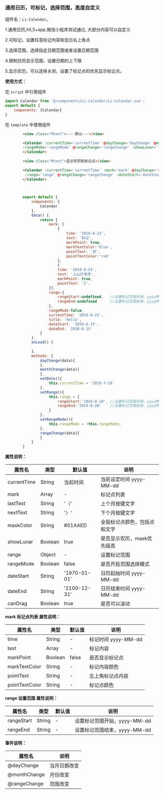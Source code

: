 ### 通用日历，可标记，选择范围，高度自定义

组件名：``Li-Calendar``。

1.通用日历,h5,5+app,微信小程序测试通过, 大部分内容可以自定义

2.可标记，设置任意标记内容和显示右上角点

3.选择范围，选择指定日期范围或者设置日期范围

4.限制日历显示范围，设置日期的上下限

5.显示农历，可以选择关闭，设置了标记点的优先显示标记点。



**使用方式：**

在 ``script`` 中引用组件 

```javascript
import Calendar from '@/components/Li-Calendar/Li-Calendar.vue';
export default {
    components: {Calendar}
}
```

在 ``template`` 中使用组件

```html
		<view class="Mtext">----默认---</view>
		
		<Calendar :currentTime='currentTime' @dayChange='dayChange' @monthChange='monthChange'
		:rangeMode='rangeMode' @rangeChange='rangeChange' :showLunar='false'>
		</Calendar> 
		
		<view class="Mtext">显示农历和标记点</view>
		
		<Calendar :currentTime='currentTime' :mark='mark' @dayChange='dayChange' @monthChange='monthChange' :rangeMode='rangeMode'
		 :range='range' @rangeChange='rangeChange' :dateStart='dateStart' :dateEnd='dateEnd' :canDrag='true'>
		</Calendar>
		
		
```

```javascript
		export default {
			components: {
				Calendar
			},
			data() {
				return {
					mark: [
						{
							time: '2019-8-23',
							text: '标记',
							markPoint: true,
							markTextColor:'blue',
							pointText: '奖',
							pointTextColor:'red'
						},
						{
						time: '2019-8-24',
						text: '上山打老虎',
						markPoint: true,
						pointText: '2',
					}],
					range:{
						rangeStart:undefined,	//设置标记范围开始，yyyyMM-dd
						rangeEnd:undefined   	//设置标记范围结束，yyyyMM-dd
					},
					rangeMode:false,
					currentTime: '2019-8-23',
					title: 'Hello',
					dateStart: '2019-6-15',
					dateEnd: '2020-6-15'
				}
			},
			onLoad() {
		
			},
			methods: {
				dayChange(data){
				},
				monthChange(data){
				},
				setDate(){
					this.currentTime = '2019-7-10'
				},
				setRange(){
					this.range = {
						rangeStart:'2019-8-10',	//设置标记范围开始，yyyyMM-dd
						rangeEnd:'2019-8-20'   	//设置标记范围结束，yyyyMM-dd
					}
				},
				setRangeMode(){
					this.rangeMode = !this.rangeMode;
				},
				rangeChange(data){
				}
			}
		}
```

**属性说明：**

|属性名		|类型|默认值	|说明|
|---|----|---|---|
|currentTime	|String	|当前时间|当前设定时间 yyyy-MM-dd|
|mark	|Array	|-|标记点列表	|
|lastText	|String	|'〈'|上个月按键文字|
|nextText	|String	|'〉'|下个月按键文字|
|maskColor	|String	|#01AAED|全局标记点颜色，包括点和文字|
|showLunar	|Boolean	|true|是否显示农历，mask优先级高|
|range	|Object	|-|设置标记范围|
|rangeMode	|Boolean	|false|是否开启范围选择模式|
|dateStart	|String	|'1970-01-01'|日历起始时间 yyyy-MM-dd|
|dateEnd	|String	|'2100-12-31'|日历结束时间 yyyy-MM-dd|
|canDrag	|Boolean	|true|是否可以滚动|
						
**mark 标记点列表 属性说明：**

|属性名		|类型|默认值	|说明|
|---|----|---|---|
|time	|String	|-|标记时间 yyyy-MM-dd|
|text	|Array	|-|标记内容	|
|markPoint	|Boolean	|false|是否显示标记点	|
|markTextColor	|String	|-|标记内容颜色|
|pointText	|String	|-|左上角标记点内容|
|pointTextColor	|String	|-|标记点颜色|

**range 设置范围 属性说明：**

|属性名		|类型|默认值	|说明|
|---|----|---|---|
|rangeStart	|String	|-|设置标记范围开始，yyyy-MM-dd|
|rangeEnd	|String	|-|设置标记范围结束，yyyy-MM-dd	|

**事件说明：**

|属性名		|说明|
|---|---|
|@dayChange	|当月日期改变|
|@monthChange	|月份改变|
|@rangeChange	|范围改变|
